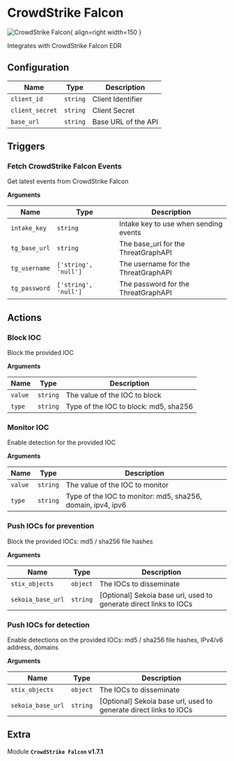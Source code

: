 # CrowdStrike Falcon

![CrowdStrike Falcon](/assets/playbooks/library/crowdstrike-falcon.png){ align=right width=150 }

Integrates with CrowdStrike Falcon EDR

## Configuration

| Name      |  Type   |  Description  |
| --------- | ------- | --------------------------- |
| `client_id` | `string` | Client Identifier |
| `client_secret` | `string` | Client Secret |
| `base_url` | `string` | Base URL of the API |

## Triggers

### Fetch CrowdStrike Falcon Events

Get latest events from CrowdStrike Falcon

**Arguments**

| Name      |  Type   |  Description  |
| --------- | ------- | --------------------------- |
| `intake_key` | `string` | Intake key to use when sending events |
| `tg_base_url` | `string` | The base_url for the ThreatGraphAPI |
| `tg_username` | `['string', 'null']` | The username for the ThreatGraphAPI |
| `tg_password` | `['string', 'null']` | The password for the ThreatGraphAPI |

## Actions

### Block IOC

Block the provided IOC

**Arguments**

| Name      |  Type   |  Description  |
| --------- | ------- | --------------------------- |
| `value` | `string` | The value of the IOC to block |
| `type` | `string` | Type of the IOC to block: md5, sha256 |

### Monitor IOC

Enable detection for the provided IOC

**Arguments**

| Name      |  Type   |  Description  |
| --------- | ------- | --------------------------- |
| `value` | `string` | The value of the IOC to monitor |
| `type` | `string` | Type of the IOC to monitor: md5, sha256, domain, ipv4, ipv6 |

### Push IOCs for prevention

Block the provided IOCs: md5 / sha256 file hashes

**Arguments**

| Name      |  Type   |  Description  |
| --------- | ------- | --------------------------- |
| `stix_objects` | `object` | The IOCs to disseminate |
| `sekoia_base_url` | `string` | [Optional] Sekoia base url, used to generate direct links to IOCs |

### Push IOCs for detection

Enable detections on the provided IOCs: md5 / sha256 file hashes, IPv4/v6 address, domains

**Arguments**

| Name      |  Type   |  Description  |
| --------- | ------- | --------------------------- |
| `stix_objects` | `object` | The IOCs to disseminate |
| `sekoia_base_url` | `string` | [Optional] Sekoia base url, used to generate direct links to IOCs |


## Extra

Module **`CrowdStrike Falcon` v1.7.1**